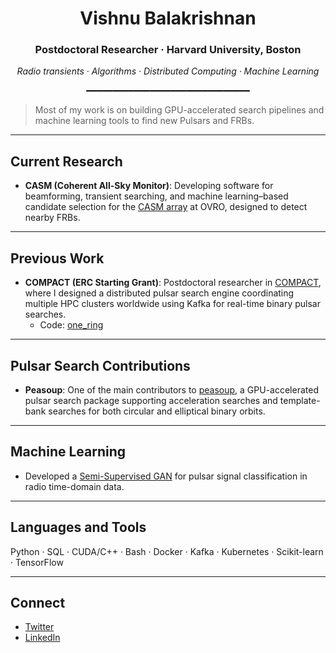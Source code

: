 <h1 align="center">Vishnu Balakrishnan</h1>
<h3 align="center">Postdoctoral Researcher · Harvard University, Boston</h3>

<p align="center">
  <i>Radio transients · Algorithms · Distributed Computing · Machine Learning</i>
</p>

<p align="center">━━━━━━━━━━━━━━━━━━━━━━━━━━━━━━━</p>

> Most of my work is on building GPU-accelerated search pipelines and machine learning tools to find new Pulsars and FRBs.

---

## Current Research
- **CASM (Coherent All-Sky Monitor)**: Developing software for beamforming, transient searching, and machine learning–based candidate selection for the [CASM array](https://liamconnorastro.com/casm.html) at OVRO, designed to detect nearby FRBs.  

---

## Previous Work
- **COMPACT (ERC Starting Grant)**: Postdoctoral researcher in [COMPACT](https://erc-compact.org/), where I designed a distributed pulsar search engine coordinating multiple HPC clusters worldwide using Kafka for real-time binary pulsar searches.  
  - Code: [one_ring](https://github.com/erc-compact/one_ring)

---

## Pulsar Search Contributions
- **Peasoup**: One of the main contributors to [peasoup](https://github.com/ewanbarr/peasoup), a GPU-accelerated pulsar search package supporting acceleration searches and template-bank searches for both circular and elliptical binary orbits.

---

## Machine Learning
- Developed a [Semi-Supervised GAN](https://github.com/vishnubk/sgan) for pulsar signal classification in radio time-domain data.

---

## Languages and Tools
Python · SQL · CUDA/C++ · Bash · Docker · Kafka · Kubernetes · Scikit-learn · TensorFlow  

---

## Connect
- [Twitter](https://twitter.com/vishnubk93)  
- [LinkedIn](https://linkedin.com/in/dr-vishnu-balakrishnan-50142a87)
